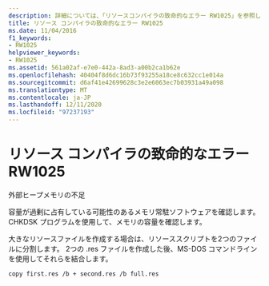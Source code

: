 ```yaml
---
description: 詳細については、「リソースコンパイラの致命的なエラー RW1025」を参照してください。
title: リソース コンパイラの致命的なエラー RW1025
ms.date: 11/04/2016
f1_keywords:
- RW1025
helpviewer_keywords:
- RW1025
ms.assetid: 561a02af-e7e0-442a-8ad3-a00b2ca1b62e
ms.openlocfilehash: 40404f8d6dc16b73f93255a18ce8c632cc1e014a
ms.sourcegitcommit: d6af41e42699628c3e2e6063ec7b03931a49a098
ms.translationtype: MT
ms.contentlocale: ja-JP
ms.lasthandoff: 12/11/2020
ms.locfileid: "97237193"
---
```

# <a name="resource-compiler-fatal-error-rw1025"></a>リソース コンパイラの致命的なエラー RW1025

外部ヒープメモリの不足

容量が過剰に占有している可能性のあるメモリ常駐ソフトウェアを確認します。 CHKDSK プログラムを使用して、メモリの容量を確認します。

大きなリソースファイルを作成する場合は、リソーススクリプトを2つのファイルに分割します。 2つの .res ファイルを作成した後、MS-DOS コマンドラインを使用してそれらを結合します。

```
copy first.res /b + second.res /b full.res
```
